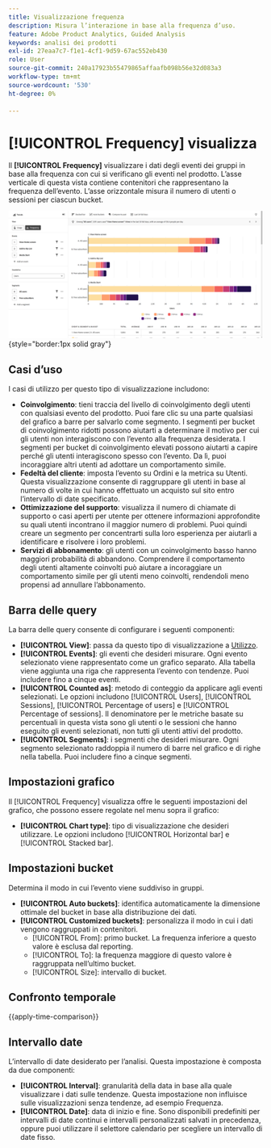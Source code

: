 ```yaml
---
title: Visualizzazione frequenza
description: Misura l’interazione in base alla frequenza d’uso.
feature: Adobe Product Analytics, Guided Analysis
keywords: analisi dei prodotti
exl-id: 27eaa7c7-f1e1-4cf1-9d59-67ac552eb430
role: User
source-git-commit: 240a17923b55479865affaafb098b56e32d083a3
workflow-type: tm+mt
source-wordcount: '530'
ht-degree: 0%

---
```


# [!UICONTROL Frequency] visualizza

Il **[!UICONTROL Frequency]** visualizzare i dati degli eventi dei gruppi in base alla frequenza con cui si verificano gli eventi nel prodotto. L’asse verticale di questa vista contiene contenitori che rappresentano la frequenza dell’evento. L’asse orizzontale misura il numero di utenti o sessioni per ciascun bucket.

![Schermata Frequenza](../assets/frequency-stacked.png){style="border:1px solid gray"}

## Casi d’uso

I casi di utilizzo per questo tipo di visualizzazione includono:

* **Coinvolgimento**: tieni traccia del livello di coinvolgimento degli utenti con qualsiasi evento del prodotto. Puoi fare clic su una parte qualsiasi del grafico a barre per salvarlo come segmento. I segmenti per bucket di coinvolgimento ridotti possono aiutarti a determinare il motivo per cui gli utenti non interagiscono con l’evento alla frequenza desiderata. I segmenti per bucket di coinvolgimento elevati possono aiutarti a capire perché gli utenti interagiscono spesso con l’evento. Da lì, puoi incoraggiare altri utenti ad adottare un comportamento simile.
* **Fedeltà del cliente**: imposta l’evento su Ordini e la metrica su Utenti. Questa visualizzazione consente di raggruppare gli utenti in base al numero di volte in cui hanno effettuato un acquisto sul sito entro l’intervallo di date specificato.
* **Ottimizzazione del supporto**: visualizza il numero di chiamate di supporto o casi aperti per utente per ottenere informazioni approfondite su quali utenti incontrano il maggior numero di problemi. Puoi quindi creare un segmento per concentrarti sulla loro esperienza per aiutarli a identificare e risolvere i loro problemi.
* **Servizi di abbonamento**: gli utenti con un coinvolgimento basso hanno maggiori probabilità di abbandono. Comprendere il comportamento degli utenti altamente coinvolti può aiutare a incoraggiare un comportamento simile per gli utenti meno coinvolti, rendendoli meno propensi ad annullare l’abbonamento.

## Barra delle query

La barra delle query consente di configurare i seguenti componenti:

* **[!UICONTROL View]**: passa da questo tipo di visualizzazione a [Utilizzo](usage.md).
* **[!UICONTROL Events]**: gli eventi che desideri misurare. Ogni evento selezionato viene rappresentato come un grafico separato. Alla tabella viene aggiunta una riga che rappresenta l’evento con tendenze. Puoi includere fino a cinque eventi.
* **[!UICONTROL Counted as]**: metodo di conteggio da applicare agli eventi selezionati. Le opzioni includono [!UICONTROL Users],  [!UICONTROL Sessions],  [!UICONTROL Percentage of users] e  [!UICONTROL Percentage of sessions]. Il denominatore per le metriche basate su percentuali in questa vista sono gli utenti o le sessioni che hanno eseguito gli eventi selezionati, non tutti gli utenti attivi del prodotto.
* **[!UICONTROL Segments]**: i segmenti che desideri misurare. Ogni segmento selezionato raddoppia il numero di barre nel grafico e di righe nella tabella. Puoi includere fino a cinque segmenti.

## Impostazioni grafico

Il [!UICONTROL Frequency] visualizza offre le seguenti impostazioni del grafico, che possono essere regolate nel menu sopra il grafico:

* **[!UICONTROL Chart type]**: tipo di visualizzazione che desideri utilizzare. Le opzioni includono [!UICONTROL Horizontal bar] e [!UICONTROL Stacked bar].

## Impostazioni bucket

Determina il modo in cui l’evento viene suddiviso in gruppi.

* **[!UICONTROL Auto buckets]**: identifica automaticamente la dimensione ottimale del bucket in base alla distribuzione dei dati.
* **[!UICONTROL Customized buckets]**: personalizza il modo in cui i dati vengono raggruppati in contenitori.
   * [!UICONTROL From]: primo bucket. La frequenza inferiore a questo valore è esclusa dal reporting.
   * [!UICONTROL To]: la frequenza maggiore di questo valore è raggruppata nell’ultimo bucket.
   * [!UICONTROL Size]: intervallo di bucket.

## Confronto temporale

{{apply-time-comparison}}

## Intervallo date

L’intervallo di date desiderato per l’analisi. Questa impostazione è composta da due componenti:

* **[!UICONTROL Interval]**: granularità della data in base alla quale visualizzare i dati sulle tendenze. Questa impostazione non influisce sulle visualizzazioni senza tendenze, ad esempio Frequenza.
* **[!UICONTROL Date]**: data di inizio e fine. Sono disponibili predefiniti per intervalli di date continui e intervalli personalizzati salvati in precedenza, oppure puoi utilizzare il selettore calendario per scegliere un intervallo di date fisso.
